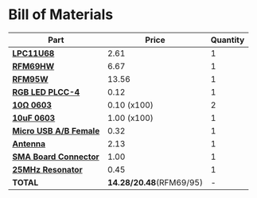 # Bill of Materials


| Part                                                                                                                 	| Price 	| Quantity |
|----------------------------------------------------------------------------------------------------------------------	|-------	| ---------|
| **[LPC11U68](http://onecall.farnell.com/nxp/lpc11u68jbd48e/mcu-32bit-cortex-m0-50mhz-lqfp/dp/2433462)**              	| 2.61  	| 1|
| **[RFM69HW](http://onecall.farnell.com/hoperf/rfm69hw-868s2/transceiver-20dbm-116dbm-868mhz/dp/RF00489)**            	| 6.67  	| 1|
| **[RFM95W](http://onecall.farnell.com/hoperf/rfm95w-868s2/lora-transceiver-module-20dbm/dp/RF00490)**                 | 13.56   | 1|
| **[RGB LED PLCC-4](http://onecall.farnell.com/broadcom-limited/asmb-mtb1-0a3a2/led-hb-rgb-0-09w-plcc-4/dp/2401106)** 	| 0.12  	| 1|
| **[10Ω 0603](http://onecall.farnell.com/multicomp/mc0063w0603110r/res-thick-film-10r-1-0-063w-0603/dp/9330429)**|0.10 (x100)|2|
| **[10uF 0603](http://onecall.farnell.com/multicomp/mcca000180/mlcc-0603-y5v-25v-1uf/dp/CA06409)**|1.00 (x100)|1|                                	|       	| 1|
| **[Micro USB A/B Female](http://onecall.farnell.com/molex/47589-0001/micro-usb-2-0-type-ab-receptacle/dp/1568023)**|0.32|1|
| **[Antenna](https://www.aliexpress.com/item/GSM-868M-900M-915MHz-antenna-2dbi-SMA-male-connector-5cm-long-RC-Receive-transmit-aerial-2/32511895558.html?spm=2114.01010208.3.354.0NQaiq&ws_ab_test=searchweb0_0,searchweb201602_4_10065_10068_10000074_10000032_119_10060_10062_10056_10055_10000062_10054_301_10059_10099_10000013_10103_10102_10000016_10096_10000056_10000059_10052_10053_10107_10050_10106_10051_10000097_10000094_10000053_10000007_10000050_10084_10000100_10083_10000047_10080_10082_10081_10110_10111_10112_10113_10114_10115_10037_10000041_10000044_10078_10079_10077_10000038_10073_10000035_10122_10121,searchweb201603_2,afswitch_2,ppcSwitch_5,single_sort_2_default&btsid=2f6a1d46-ff44-4a59-8876-1fd172cdf7d6)** | 2.13 | 1 |
| **[SMA Board Connector](http://onecall.farnell.com/lprs/sma-ra-connector/connector-sma-r-angled/dp/2096224)**|1.00|1|
| **[25MHz Resonator](http://www.digikey.co.uk/product-detail/en/abracon-llc/AWSCR-25.00CV-T/535-10013-1-ND/2001636)**|0.45|1|
| **TOTAL** | **14.28/20.48**(RFM69/95) | - |
